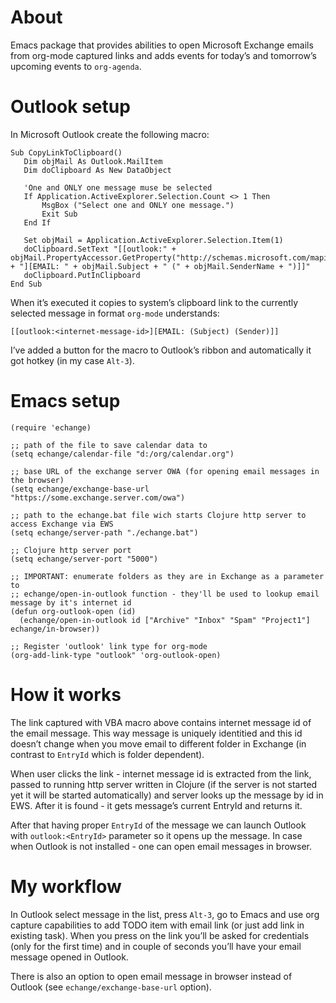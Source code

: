 
# About

Emacs package that provides abilities to open Microsoft Exchange emails from org-mode captured links and adds events for today&rsquo;s and tomorrow&rsquo;s upcoming events to `org-agenda`.

# Outlook setup

In Microsoft Outlook create the following macro:

```
Sub CopyLinkToClipboard()
   Dim objMail As Outlook.MailItem
   Dim doClipboard As New DataObject

   'One and ONLY one message muse be selected
   If Application.ActiveExplorer.Selection.Count <> 1 Then
       MsgBox ("Select one and ONLY one message.")
       Exit Sub
   End If

   Set objMail = Application.ActiveExplorer.Selection.Item(1)
   doClipboard.SetText "[[outlook:" + objMail.PropertyAccessor.GetProperty("http://schemas.microsoft.com/mapi/proptag/0x1035001F") + "][EMAIL: " + objMail.Subject + " (" + objMail.SenderName + ")]]"
   doClipboard.PutInClipboard
End Sub
```

When it&rsquo;s executed it copies to system&rsquo;s clipboard link to the currently selected message in format `org-mode` understands:

```
[[outlook:<internet-message-id>][EMAIL: (Subject) (Sender)]]
```

I&rsquo;ve added a button for the macro to Outlook&rsquo;s ribbon and automatically it got hotkey (in my case `Alt-3`).

# Emacs setup

```elisp
(require 'echange)

;; path of the file to save calendar data to
(setq echange/calendar-file "d:/org/calendar.org")

;; base URL of the exchange server OWA (for opening email messages in the browser)
(setq echange/exchange-base-url "https://some.exchange.server.com/owa")

;; path to the echange.bat file wich starts Clojure http server to access Exchange via EWS
(setq echange/server-path "./echange.bat")

;; Clojure http server port
(setq echange/server-port "5000")

;; IMPORTANT: enumerate folders as they are in Exchange as a parameter to
;; echange/open-in-outlook function - they'll be used to lookup email message by it's internet id
(defun org-outlook-open (id)
  (echange/open-in-outlook id ["Archive" "Inbox" "Spam" "Project1"] echange/in-browser))

;; Register 'outlook' link type for org-mode
(org-add-link-type "outlook" 'org-outlook-open)
```

# How it works

The link captured with VBA macro above contains internet message id of the email message. This way message is uniquely identitied and this id doesn&rsquo;t change when you move email to different folder in Exchange (in contrast to `EntryId` which is folder dependent).

When user clicks the link - internet message id is extracted from the link, passed to running http server written in Clojure (if the server is not started yet it will be started automatically) and server looks up the message by id in EWS. After it is found - it gets message&rsquo;s current EntryId and returns it.

After that having proper `EntryId` of the message we can launch Outlook with `outlook:<EntryId>` parameter so it opens up the message. In case when Outlook is not installed - one can open email messages in browser.

# My workflow

In Outlook select message in the list, press `Alt-3`, go to Emacs and use org capture capabilities to add TODO item with email link (or just add link in existing task). When you press on the link you&rsquo;ll be asked for credentials (only for the first time) and in couple of seconds you&rsquo;ll have your email message opened in Outlook.

There is also an option to open email message in browser instead of Outlook (see `echange/exchange-base-url` option).
